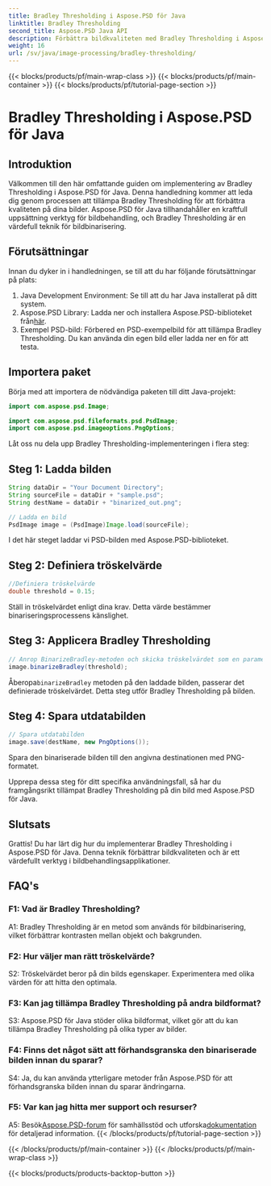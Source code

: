 ```yaml
---
title: Bradley Thresholding i Aspose.PSD för Java
linktitle: Bradley Thresholding
second_title: Aspose.PSD Java API
description: Förbättra bildkvaliteten med Bradley Thresholding i Aspose.PSD för Java. Följ vår steg-för-steg-guide för effektiv bildbinarisering.
weight: 16
url: /sv/java/image-processing/bradley-thresholding/
---
```


{{< blocks/products/pf/main-wrap-class >}}
{{< blocks/products/pf/main-container >}}
{{< blocks/products/pf/tutorial-page-section >}}

# Bradley Thresholding i Aspose.PSD för Java

## Introduktion

Välkommen till den här omfattande guiden om implementering av Bradley Thresholding i Aspose.PSD för Java. Denna handledning kommer att leda dig genom processen att tillämpa Bradley Thresholding för att förbättra kvaliteten på dina bilder. Aspose.PSD för Java tillhandahåller en kraftfull uppsättning verktyg för bildbehandling, och Bradley Thresholding är en värdefull teknik för bildbinarisering.

## Förutsättningar

Innan du dyker in i handledningen, se till att du har följande förutsättningar på plats:

1. Java Development Environment: Se till att du har Java installerat på ditt system.
2.  Aspose.PSD Library: Ladda ner och installera Aspose.PSD-biblioteket från[här](https://releases.aspose.com/psd/java/).
3. Exempel PSD-bild: Förbered en PSD-exempelbild för att tillämpa Bradley Thresholding. Du kan använda din egen bild eller ladda ner en för att testa.

## Importera paket

Börja med att importera de nödvändiga paketen till ditt Java-projekt:

```java
import com.aspose.psd.Image;

import com.aspose.psd.fileformats.psd.PsdImage;
import com.aspose.psd.imageoptions.PngOptions;
```

Låt oss nu dela upp Bradley Thresholding-implementeringen i flera steg:

## Steg 1: Ladda bilden

```java
String dataDir = "Your Document Directory";
String sourceFile = dataDir + "sample.psd";
String destName = dataDir + "binarized_out.png";

// Ladda en bild
PsdImage image = (PsdImage)Image.load(sourceFile);
```

I det här steget laddar vi PSD-bilden med Aspose.PSD-biblioteket.

## Steg 2: Definiera tröskelvärde

```java
//Definiera tröskelvärde
double threshold = 0.15;
```

Ställ in tröskelvärdet enligt dina krav. Detta värde bestämmer binariseringsprocessens känslighet.

## Steg 3: Applicera Bradley Thresholding

```java
// Anrop BinarizeBradley-metoden och skicka tröskelvärdet som en parameter
image.binarizeBradley(threshold);
```

 Åberopa`binarizeBradley` metoden på den laddade bilden, passerar det definierade tröskelvärdet. Detta steg utför Bradley Thresholding på bilden.

## Steg 4: Spara utdatabilden

```java
// Spara utdatabilden
image.save(destName, new PngOptions());
```

Spara den binariserade bilden till den angivna destinationen med PNG-formatet.

Upprepa dessa steg för ditt specifika användningsfall, så har du framgångsrikt tillämpat Bradley Thresholding på din bild med Aspose.PSD för Java.

## Slutsats

Grattis! Du har lärt dig hur du implementerar Bradley Thresholding i Aspose.PSD för Java. Denna teknik förbättrar bildkvaliteten och är ett värdefullt verktyg i bildbehandlingsapplikationer.

## FAQ's

### F1: Vad är Bradley Thresholding?

A1: Bradley Thresholding är en metod som används för bildbinarisering, vilket förbättrar kontrasten mellan objekt och bakgrunden.

### F2: Hur väljer man rätt tröskelvärde?

S2: Tröskelvärdet beror på din bilds egenskaper. Experimentera med olika värden för att hitta den optimala.

### F3: Kan jag tillämpa Bradley Thresholding på andra bildformat?

S3: Aspose.PSD för Java stöder olika bildformat, vilket gör att du kan tillämpa Bradley Thresholding på olika typer av bilder.

### F4: Finns det något sätt att förhandsgranska den binariserade bilden innan du sparar?

S4: Ja, du kan använda ytterligare metoder från Aspose.PSD för att förhandsgranska bilden innan du sparar ändringarna.

### F5: Var kan jag hitta mer support och resurser?

 A5: Besök[Aspose.PSD-forum](https://forum.aspose.com/c/psd/34) för samhällsstöd och utforska[dokumentation](https://reference.aspose.com/psd/java/) för detaljerad information.
{{< /blocks/products/pf/tutorial-page-section >}}

{{< /blocks/products/pf/main-container >}}
{{< /blocks/products/pf/main-wrap-class >}}

{{< blocks/products/products-backtop-button >}}
